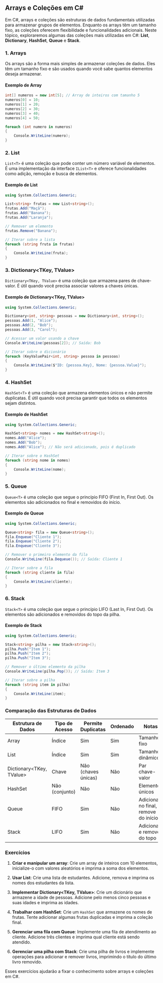 ## Arrays e Coleções em C#

Em C#, arrays e coleções são estruturas de dados fundamentais utilizadas para armazenar grupos de elementos. Enquanto os arrays têm um tamanho fixo, as coleções oferecem flexibilidade e funcionalidades adicionais. Neste tópico, exploraremos algumas das coleções mais utilizadas em C#: **List**, **Dictionary**, **HashSet**, **Queue** e **Stack**.

### 1. Arrays

Os arrays são a forma mais simples de armazenar coleções de dados. Eles têm um tamanho fixo e são usados quando você sabe quantos elementos deseja armazenar.

#### Exemplo de Array

```csharp
int[] numeros = new int[5]; // Array de inteiros com tamanho 5
numeros[0] = 10;
numeros[1] = 20;
numeros[2] = 30;
numeros[3] = 40;
numeros[4] = 50;

foreach (int numero in numeros)
{
    Console.WriteLine(numero);
}
```

### 2. List<T>

`List<T>` é uma coleção que pode conter um número variável de elementos. É uma implementação da interface `IList<T>` e oferece funcionalidades como adição, remoção e busca de elementos.

#### Exemplo de List<T>

```csharp
using System.Collections.Generic;

List<string> frutas = new List<string>();
frutas.Add("Maçã");
frutas.Add("Banana");
frutas.Add("Laranja");

// Remover um elemento
frutas.Remove("Banana");

// Iterar sobre a lista
foreach (string fruta in frutas)
{
    Console.WriteLine(fruta);
}
```

### 3. Dictionary<TKey, TValue>

`Dictionary<TKey, TValue>` é uma coleção que armazena pares de chave-valor. É útil quando você precisa associar valores a chaves únicas.

#### Exemplo de Dictionary<TKey, TValue>

```csharp
using System.Collections.Generic;

Dictionary<int, string> pessoas = new Dictionary<int, string>();
pessoas.Add(1, "Alice");
pessoas.Add(2, "Bob");
pessoas.Add(3, "Carol");

// Acessar um valor usando a chave
Console.WriteLine(pessoas[2]); // Saída: Bob

// Iterar sobre o dicionário
foreach (KeyValuePair<int, string> pessoa in pessoas)
{
    Console.WriteLine($"ID: {pessoa.Key}, Nome: {pessoa.Value}");
}
```

### 4. HashSet<T>

`HashSet<T>` é uma coleção que armazena elementos únicos e não permite duplicatas. É útil quando você precisa garantir que todos os elementos sejam distintos.

#### Exemplo de HashSet<T>

```csharp
using System.Collections.Generic;

HashSet<string> nomes = new HashSet<string>();
nomes.Add("Alice");
nomes.Add("Bob");
nomes.Add("Alice"); // Não será adicionado, pois é duplicado

// Iterar sobre o HashSet
foreach (string nome in nomes)
{
    Console.WriteLine(nome);
}
```

### 5. Queue<T>

`Queue<T>` é uma coleção que segue o princípio FIFO (First In, First Out). Os elementos são adicionados no final e removidos do início.

#### Exemplo de Queue<T>

```csharp
using System.Collections.Generic;

Queue<string> fila = new Queue<string>();
fila.Enqueue("Cliente 1");
fila.Enqueue("Cliente 2");
fila.Enqueue("Cliente 3");

// Remover o primeiro elemento da fila
Console.WriteLine(fila.Dequeue()); // Saída: Cliente 1

// Iterar sobre a fila
foreach (string cliente in fila)
{
    Console.WriteLine(cliente);
}
```

### 6. Stack<T>

`Stack<T>` é uma coleção que segue o princípio LIFO (Last In, First Out). Os elementos são adicionados e removidos do topo da pilha.

#### Exemplo de Stack<T>

```csharp
using System.Collections.Generic;

Stack<string> pilha = new Stack<string>();
pilha.Push("Item 1");
pilha.Push("Item 2");
pilha.Push("Item 3");

// Remover o último elemento da pilha
Console.WriteLine(pilha.Pop()); // Saída: Item 3

// Iterar sobre a pilha
foreach (string item in pilha)
{
    Console.WriteLine(item);
}
```

### Comparação das Estruturas de Dados

| Estrutura de Dados | Tipo de Acesso | Permite Duplicatas | Ordenado | Notas |
|--------------------|----------------|---------------------|----------|-------|
| Array              | Índice         | Sim                 | Sim      | Tamanho fixo |
| List<T>            | Índice         | Sim                 | Sim      | Tamanho dinâmico |
| Dictionary<TKey, TValue> | Chave       | Não (chaves únicas) | Não      | Par chave-valor |
| HashSet<T>         | Não (conjunto) | Não                  | Não      | Elementos únicos |
| Queue<T>           | FIFO           | Sim                 | Não      | Adiciona no final, remove do início |
| Stack<T>           | LIFO           | Sim                 | Não      | Adiciona e remove do topo |


### Exercícios

1. **Criar e manipular um array**: Crie um array de inteiros com 10 elementos, inicialize-o com valores aleatórios e imprima a soma dos elementos.

2. **Usar List<T>**: Crie uma lista de estudantes. Adicione, remova e imprima os nomes dos estudantes da lista. 

3. **Implementar Dictionary<TKey, TValue>**: Crie um dicionário que armazene a idade de pessoas. Adicione pelo menos cinco pessoas e suas idades e imprima as idades.

4. **Trabalhar com HashSet<T>**: Crie um `HashSet` que armazene os nomes de frutas. Tente adicionar algumas frutas duplicadas e imprima a coleção final.

5. **Gerenciar uma fila com Queue<T>**: Implemente uma fila de atendimento ao cliente. Adicione três clientes e imprima qual cliente está sendo atendido.

6. **Gerenciar uma pilha com Stack<T>**: Crie uma pilha de livros e implemente operações para adicionar e remover livros, imprimindo o título do último livro removido.

Esses exercícios ajudarão a fixar o conhecimento sobre arrays e coleções em C#.